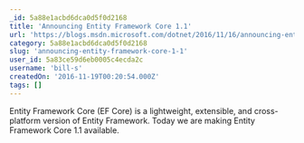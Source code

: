 ```yaml
---
_id: 5a88e1acbd6dca0d5f0d2168
title: 'Announcing Entity Framework Core 1.1'
url: 'https://blogs.msdn.microsoft.com/dotnet/2016/11/16/announcing-entity-framework-core-1-1/'
category: 5a88e1acbd6dca0d5f0d2168
slug: 'announcing-entity-framework-core-1-1'
user_id: 5a83ce59d6eb0005c4ecda2c
username: 'bill-s'
createdOn: '2016-11-19T00:20:54.000Z'
tags: []
---
```


Entity Framework Core (EF Core) is a lightweight, extensible, and cross-platform version of Entity Framework. Today we are making Entity Framework Core 1.1 available.
